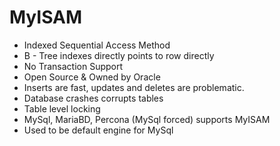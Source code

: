 # MyISAM

* Indexed Sequential Access Method
* B - Tree indexes directly points to row directly
* No Transaction Support
* Open Source & Owned by Oracle
* Inserts are fast, updates and deletes are problematic.
* Database crashes corrupts tables
* Table level locking
* MySql, MariaBD, Percona (MySql forced) supports MyISAM
* Used to be default engine for MySql
